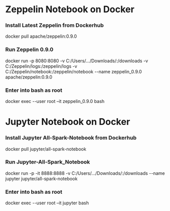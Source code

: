 # Zeppelin Notebook on Docker

### Install Latest Zeppelin from Dockerhub
docker pull apache/zeppelin:0.9.0

### Run Zeppelin 0.9.0
docker run -p 8080:8080 -v C:/Users/.../Downloads/:/downloads -v C:/Zeppelin/logs:/zeppelin/logs -v C:/Zeppelin/notebook:/zeppelin/notebook --name zeppelin_0.9.0 apache/zeppelin:0.9.0

### Enter into bash as root
docker exec --user root –it zeppelin_0.9.0 bash

# Jupyter Notebook on Docker

### Install Jupyter All-Spark-Notebook from Dockerhub
docker pull jupyter/all-spark-notebook

### Run Jupyter-All-Spark_Notebook
docker run -p -it 8888:8888 -v C:/Users/.../Downloads/:/downloads --name jupyter jupyter/all-spark-notebook

### Enter into bash as root
docker exec --user root –it jupyter bash
